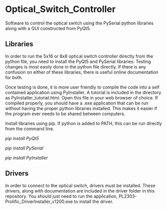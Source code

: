 # Optical_Switch_Controller
Software to control the optical switch using the PySerial python libraries along with a GUI constructed from PyQt5.

## Libraries
In order to run the 5x16 or 8x8 optical switch controller directly from the python file, you need to install the PyQt5 and PySerial libraries. Testing changes is most easily done in the python file directly. If there is any confusion on either of these libraries, there is useful online documentation for both.

Once testing is done, it is more user friendly to compile the code into a self contained application using PyInstaller. A tutorial is included in the directory as PyInstaller_tutorial.html. Open this file in your web browser of choice. If compiled properly, you should have a .exe application that can be run without having the proper python libraries installed. This makes it easier if the program ever needs to be shared between computers.

Install libraries using pip. If python is added to PATH, this can be run directly from the command line.

*pip install PyQt5*

*pip install PySerial*

*pip install PyInstaller*

## Drivers
In order to connect to the optical switch, drivers must be installed. These drivers, along with documentation are included in the driver folder in this repository. You should just need to run the application, PL2303-Prolific_DriverInstaller_v1200.exe to install the driver.

